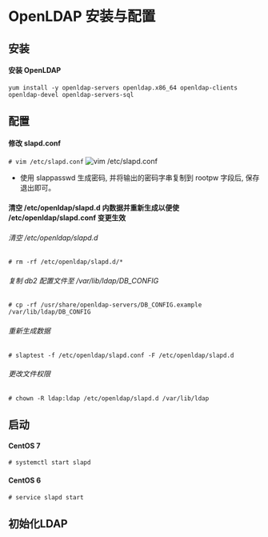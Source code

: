 # OpenLDAP 安装与配置

## 安装
#### 安装 OpenLDAP
`yum install -y openldap-servers openldap.x86_64 openldap-clients openldap-devel openldap-servers-sql`


## 配置

#### 修改 slapd.conf
`# vim /etc/slapd.conf`
![vim /etc/slapd.conf](https://github.com/Statemood/documents/raw/master/openldap/vim-slapd.conf.png)
* 使用 slappasswd 生成密码, 并将输出的密码字串复制到 rootpw 字段后, 保存退出即可。

#### 清空 /etc/openldap/slapd.d 内数据并重新生成以便使 /etc/openldap/slapd.conf 变更生效
###### 清空 /etc/openldap/slapd.d
`# rm -rf /etc/openldap/slapd.d/*`

###### 复制 db2 配置文件至 /var/lib/ldap/DB_CONFIG
`# cp -rf /usr/share/openldap-servers/DB_CONFIG.example /var/lib/ldap/DB_CONFIG`

###### 重新生成数据
`# slaptest -f /etc/openldap/slapd.conf -F /etc/openldap/slapd.d`

###### 更改文件权限
`# chown -R ldap:ldap /etc/openldap/slapd.d /var/lib/ldap`


## 启动

#### CentOS 7
`# systemctl start slapd`

#### CentOS 6
`# service slapd start`


## 初始化LDAP
